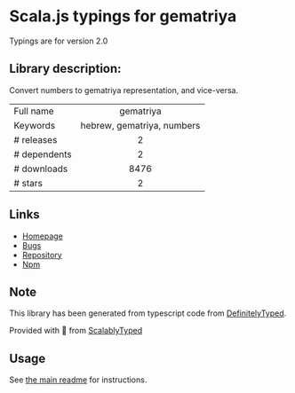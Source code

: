 
# Scala.js typings for gematriya

Typings are for version 2.0

## Library description:
Convert numbers to gematriya representation, and vice-versa.

|                    |                 |
| ------------------ | :-------------: |
| Full name          | gematriya |
| Keywords           | hebrew, gematriya, numbers |
| # releases         | 2 |
| # dependents       | 2 |
| # downloads        | 8476 |
| # stars            | 2 |

## Links
- [Homepage](https://github.com/Scimonster/js-gematriya)
- [Bugs](https://github.com/Scimonster/js-gematriya/issues)
- [Repository](https://github.com/Scimonster/js-gematriya)
- [Npm](https://www.npmjs.com/package/gematriya)
    


## Note
This library has been generated from typescript code from [DefinitelyTyped](https://definitelytyped.org).

Provided with :purple_heart: from [ScalablyTyped](https://github.com/oyvindberg/ScalablyTyped)

## Usage
See [the main readme](../../readme.md) for instructions.


